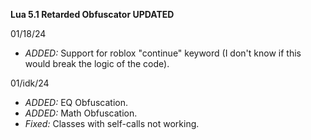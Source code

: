 **Lua 5.1 Retarded Obfuscator UPDATED**


01/18/24 
- *ADDED:* Support for roblox "continue" keyword (I don't know if this would break the logic of the code).

01/idk/24 
- *ADDED:* EQ Obfuscation.
- *ADDED:* Math Obfuscation.
- *Fixed:* Classes with self-calls not working.